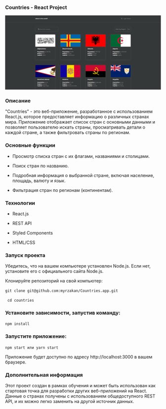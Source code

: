 ### Countries - React Project

![Скриншот сайта](./src/img/Снимок%20экрана%20от%202023-09-08%2023-16-13.png)

### Описание

"Countries" - это веб-приложение, разработанное с использованием React.js, которое предоставляет информацию о различных странах мира. Приложение отображает список стран с основными данными и позволяет пользователю искать страны, просматривать детали о каждой стране, а также фильтровать страны по регионам.

### Основные функции

  - Просмотр списка стран с их флагами, названиями и столицами.
  
  - Поиск стран по названию.
  
  - Подробная информация о выбранной стране, включая население, площадь, валюту и язык.
  
  - Фильтрация стран по регионам (континентам).

### Технологии

  - React.js 

  - REST API

  - Styled Components

  - HTML/CSS


### Запуск проекта

  Убедитесь, что на вашем компьютере установлен Node.js. Если нет, установите его с официального сайта Node.js.

  Клонируйте репозиторий на свой компьютер:


` git clone git@github.com:myrzakan/Countries.app.git `

 ` cd countries`


### Установите зависимости, запустив команду:

`npm install`

### Запустите приложение:

`npm start или yarn start` 

Приложение будет доступно по адресу http://localhost:3000 в вашем браузере.

### Дополнительная информация

Этот проект создан в рамках обучения и может быть использован как стартовая точка для разработки других веб-приложений на React.
Данные о странах получены с использованием общедоступного REST API, и их можно легко заменить на другой источник данных.



    
